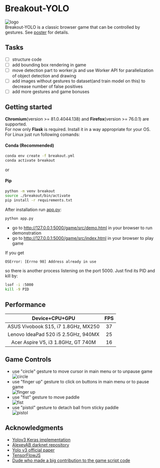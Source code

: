 # Breakout-YOLO
![logo](https://github.com/vovaf709/Breakout-YOLO/blob/master/game/images/logo_yolo.png)  
Breakout-YOLO is a classic browser game that can be controlled by gestures. See [poster](https://github.com/vovaf709/Breakout-YOLO/blob/master/YOLO.pdf) for details.
## Tasks
- [ ] structure code
- [ ] add bounding box rendering in game
- [ ] move detection part to worker.js and use Worker API for parallelization of object detection and drawing
- [ ] add images without gestures to dataset(and train model on this) to decrease number of false positives
- [ ] add more gestures and game bonuses 

## Getting started
**Chromium**(version >= 81.0.4044.138) and **Firefox**(version >= 76.0.1) are supported.  
For now only **Flask** is required. Install it in a way appropriate for your OS.
For Linux just run following comands:
#### Conda (Recommended)
```bash
conda env create -f breakout.yml  
conda activate breakout  
```
or  
#### Pip
```bash
python -m venv breakout  
source ./breakout/bin/activate  
pip install -r requirements.txt
```
After installation run [app.py](https://github.com/vovaf709/Breakout-YOLO/blob/master/app.py):
```bash
python app.py
```
+ go to http://127.0.0.1:5000/game/src/demo.html in your browser to run demonstration 
+ go to http://127.0.0.1:5000/game/src/index.html in your browser to play game  

If you get
```bash
OSError: [Errno 98] Address already in use
```

so there is another process listening on the port 5000. Just find its PID and kill by:
```bash
lsof -i :5000
kill -9 PID
```

## Performance

|              Device+CPU+GPU           |FPS |
|:-------------------------------------:|:--:|
|  ASUS Vivobook S15, i7 1.8GHz, MX250  | 37 |
|  Lenovo IdeaPad 520 i5 2.5GHz, 940MX  | 25 |
|  Acer Aspire V5, i3 1.8GHz, GT 740M   | 16 |
## Game Controls 
+ use "circle" gesture to move cursor in main menu or to unpause game  
![circle](https://github.com/vovaf709/Breakout-YOLO/blob/master/game/images/2.png)
+ use "finger up" gesture to click on buttons in main menu or to pause game  
![finger up](https://github.com/vovaf709/Breakout-YOLO/blob/master/game/images/1.png)
+ use "fist" gesture to move paddle  
![fist](https://github.com/vovaf709/Breakout-YOLO/blob/master/game/images/4.png)
+ use "pistol" gesture to detach ball from sticky paddle  
![pistol](https://github.com/vovaf709/Breakout-YOLO/blob/master/game/images/3.png)  
## Acknowledgments
* [Yolov3 Keras implementation](https://github.com/qqwweee/keras-yolo3)
* [AlexeyAB darknet repository](https://github.com/AlexeyAB/darknet)
* [Yolo v3 official paper](https://arxiv.org/abs/1804.02767)
* [TensorFlowJS](https://github.com/tensorflow/tfjs)
* [Dude who made a big contribution to the game script code](https://github.com/MeneTelk0)



